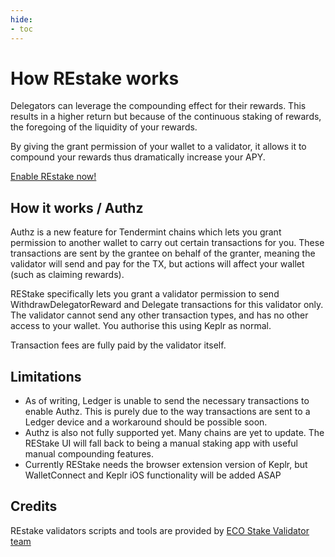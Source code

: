 ```yaml
---
hide:
- toc
---
```

# How REstake works


Delegators can leverage the compounding effect for their rewards. This results in a higher return but because of the continuous staking of rewards, the foregoing of the liquidity of your rewards.

By giving the grant permission of your wallet to a validator, it allows it to compound your rewards thus dramatically increase your APY.


[Enable REstake now!](https://tools.highstakes.ch/restake/)

## How it works / Authz

Authz is a new feature for Tendermint chains which lets you grant permission to another wallet to carry out certain transactions for you. These transactions are sent by the grantee on behalf of the granter, meaning the validator will send and pay for the TX, but actions will affect your wallet (such as claiming rewards).

REStake specifically lets you grant a validator permission to send WithdrawDelegatorReward and Delegate transactions for this validator only. The validator cannot send any other transaction types, and has no other access to your wallet. You authorise this using Keplr as normal.

Transaction fees are fully paid by the validator itself.

## Limitations
- As of writing, Ledger is unable to send the necessary transactions to enable Authz. This is purely due to the way transactions are sent to a Ledger device and a workaround should be possible soon.
- Authz is also not fully supported yet. Many chains are yet to update. The REStake UI will fall back to being a manual staking app with useful manual compounding features.
- Currently REStake needs the browser extension version of Keplr, but WalletConnect and Keplr iOS functionality will be added ASAP


## Credits

REstake validators scripts and tools are provided by [ECO Stake Validator team](https://restake.app/)
